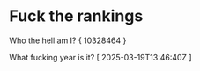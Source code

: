 # Fuck the rankings

Who the hell am I?
{ 10328464 }

What fucking year is it?
[ 2025-03-19T13:46:40Z ]
